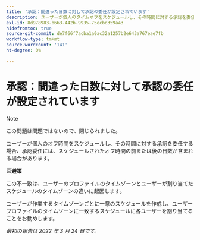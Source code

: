 ```yaml
---
title: '承認：間違った日数に対して承認の委任が設定されています'
description: ユーザーが個人のタイムオフをスケジュールし、その時間に対する承認を委任する場合、承認委任には、スケジュールされたオフの日またはその後の日を含めることができます。
exl-id: 8d978983-b663-442b-9935-75ecbd359a43
hidefromtoc: true
source-git-commit: de7f66f7acba1a0ac32a1257b2e643a767eae7fb
workflow-type: tm+mt
source-wordcount: '141'
ht-degree: 0%

---
```


# 承認：間違った日数に対して承認の委任が設定されています

>[!NOTE]
>
>この問題は問題ではないので、閉じられました。

ユーザーが個人のオフ時間をスケジュールし、その時間に対する承認を委任する場合、承認委任には、スケジュールされたオフ時間の前または後の日数が含まれる場合があります。

**回避策**

この不一致は、ユーザーのプロファイルのタイムゾーンとユーザーが割り当てたスケジュールのタイムゾーンの違いに起因します。

ユーザーが作業するタイムゾーンごとに一意のスケジュールを作成し、ユーザープロファイルのタイムゾーンに一致するスケジュールに各ユーザーを割り当てることをお勧めします。

_最初の報告は 2022 年 3 月 24 日です。_
